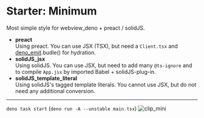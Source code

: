 # Starter: Minimum
Most simple style for webview_deno + preact / solidJS.
- **preact**<br>Using preact. You can use JSX (TSX), but need a `Client.tsx` and [deno_emit](https://github.com/denoland/deno_emit).budle() for hydration.
- **solidJS_jsx**<br>Using solidJS. You can use JSX, but need to add many `@ts-ignore` and to compile `App.jsx` by imported Babel + solidJS-plug-in.
- **solidJS_template_literal**<br>Using solidJS's tagged template literals. You cannot use JSX, but do not need any additional conversion.

----
`deno task start` (`deno run -A --unstable main.tsx`)
![clip_mini](https://user-images.githubusercontent.com/49331838/192082036-cb276523-a3d5-4737-9319-a2e78bedc963.gif)
